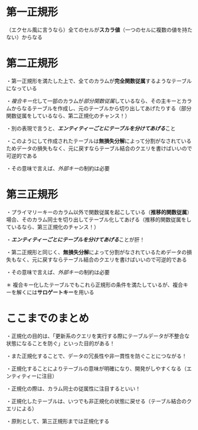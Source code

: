 # 第一正規形

（エクセル風に言うなら）全てのセルが**スカラ値**（一つのセルに複数の値を持たない）からなる

# 第二正規形

・第一正規形を満たした上で、全てのカラムが**完全関数従属**するようなテーブルになっている

・*複合キー化*して一部のカラムが*部分関数従属*しているなら、その主キーとカラムからなるテーブルを作成し、元のテーブルから切り出してあげたりする（部分関数従属をしているなら、第二正規化のチャンス！）

・別の表現で言うと、***エンティティーごとにテーブルを分けてあげる***こと

・このようにして作成されたテーブルは**無損失分解**によって分割がなされているためデータの損失もなく、元に戻すならテーブル結合のクエリを書けばいいので可逆的である

・その意味で言えば、*外部キー*の制約は必要

# 第三正規形

・プライマリーキーのカラム以外で関数従属を起こしている（**推移的関数従属**）場合、そのカラム同士を切り出してテーブル化してあげる（推移的関数従属をしているなら、第三正規化のチャンス！）

・***エンティティーごとにテーブルを分けてあげる***ことが肝！

・第二正規形と同じく、**無損失分解**によって分割がなされているためデータの損失もなく、元に戻すならテーブル結合のクエリを書けばいいので可逆的である

・その意味で言えば、*外部キー*の制約は必要

＊ 複合キー化したテーブルでもこれら正規形の条件を満たしているが、複合キーを解くには**サロゲートキー**を用いる

# ここまでのまとめ

・正規化の目的は、「更新系のクエリを実行する際にテーブルデータが不整合な状態になることを防ぐ」といった目的がある！

・また正規化することで、データの冗長性や非一貫性を防ぐことにつながる！

・正規化することによりテーブルの意味が明確になり、開発がしやすくなる（エンティティーに注目）

・正規化の際は、カラム同士の従属性に注目するといい！

・正規化したテーブルは、いつでも非正規化の状態に戻せる（テーブル結合のクエリによる）

・原則として、第三正規形までは正規化する